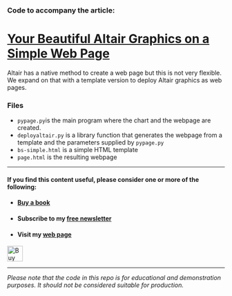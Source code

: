 ### Code to accompany the article:

# [Your Beautiful Altair Graphics on a Simple Web Page](#)

Altair has a native method to create a web page but this is not very flexible. We expand on that with a template version to deploy Altair graphics as web pages.

### Files

- `pypage.py`is the main program where the chart and the webpage are created.
- `deployaltair.py` is a library function that generates the webpage from a template and the parameters supplied by `pypage.py`
- `bs-simple.html` is a simple HTML template
- `page.html` is the resulting webpage

---

#### If you find this content useful, please consider one or more of the following:

- #### [Buy a book](https://alanjones.gumroad.com/)
- #### Subscribe to my [free newsletter](https://technofile.substack.com/)
- #### Visit my [web page](alanjones2.github.io)

<a href='https://ko-fi.com/M4M64THKG' target='_blank'><img height='36' style='border:0px;height:36px;' src='https://storage.ko-fi.com/cdn/kofi2.png?v=3' border='0' alt='Buy Me a Coffee at ko-fi.com' /></a>

---

_Please note that the code in this repo is for educational and demonstration purposes. It should not be considered suitable for production._